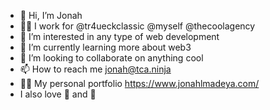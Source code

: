 - 👋 Hi, I’m Jonah
- 👨‍💻 I work for @tr4ueckclassic @myself @thecoolagency
- 👀 I’m interested in any type of web development
- 🌱 I’m currently learning more about web3
- 💞️ I’m looking to collaborate on anything cool
- 📫 How to reach me jonah@tca.ninja  
- 👨‍💻 My personal portfolio https://www.jonahlmadeya.com/
- I also love 🧀 and 🍷 
